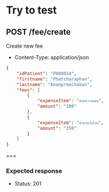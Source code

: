 # Try to test

## POST /fee/create
Create new fee

* Content-Type: application/json

```json
{
    "idPatient": "P000014",
    "firstname": "Phatcharaphan",
    "lastname": "Ananpreechakun",
    "fees": [
        {
            "expenseItem": "ค่าตรวจหมอ",
            "amount": "200"
        },
        {
            "expenseItem": "ค่ายาแก้ปวด",
            "amount": "350"
        }
    ]
}
```

===

### Expected response

* Status: 201
